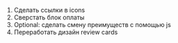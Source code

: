 1. Сделать ссылки в icons 
2. Сверстать блок оплаты 
3. Optional: сделать смену преимуществ с помощью js
4. Переработать дизайн review cards